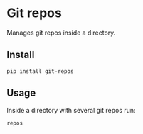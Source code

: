 # Git repos

Manages git repos inside a directory.


## Install

    pip install git-repos


## Usage

Inside a directory with several git repos run:

    repos
